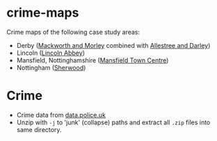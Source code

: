 # crime-maps

Crime maps of the following case study areas:

- Derby ([Mackworth and Morley](https://www.police.uk/pu/your-area/derbyshire-constabulary/mackworth-and-morley) combined with [Allestree and Darley](https://www.police.uk/pu/your-area/derbyshire-constabulary/allestree-and-darley))
- Lincoln ([Lincoln Abbey](https://www.police.uk/pu/your-area/lincolnshire-police/lincoln-abbey))
- Mansfield, Nottinghamshire ([Mansfield Town Centre](https://www.police.uk/pu/your-area/nottinghamshire-police/mansfield-town-centre))
- Nottingham ([Sherwood](https://www.police.uk/pu/your-area/nottinghamshire-police/sherwood))


# Crime

- Crime data from [data.police.uk](https://data.police.uk/data/)
- Unzip with `-j` to 'junk' (collapse) paths and extract all `.zip` files into same directory.
